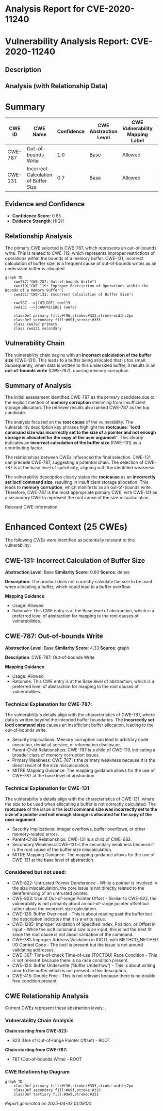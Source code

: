 # Analysis Report for CVE-2020-11240

# Vulnerability Analysis Report: CVE-2020-11240

## Description



## Analysis (with Relationship Data)

# Summary
| CWE ID | CWE Name | Confidence | CWE Abstraction Level | CWE Vulnerability Mapping Label | CWE-Vulnerability Mapping Notes |
|---|---|---|---|---|---|
| CWE-787 | Out-of-bounds Write | 1.0 | Base | Allowed | Primary CWE |
| CWE-131 | Incorrect Calculation of Buffer Size | 0.7 | Base | Allowed | Secondary Candidate |

## Evidence and Confidence

*   **Confidence Score:** 0.85
*   **Evidence Strength:** HIGH

## Relationship Analysis
The primary CWE selected is CWE-787, which represents an out-of-bounds write. This is related to CWE-119, which represents improper restrictions of operations within the bounds of a memory buffer. CWE-131, incorrect calculation of buffer size, is a frequent cause of out-of-bounds writes as an undersized buffer is allocated.

```mermaid
graph TD
    cwe787["CWE-787: Out-of-bounds Write"]
    cwe119["CWE-119: Improper Restriction of Operations within the Bounds of a Memory Buffer"]
    cwe131["CWE-131: Incorrect Calculation of Buffer Size"]
    
    cwe787 -->|CHILDOF| cwe119
    cwe131 -->|CANPRECEDE| cwe787
    
    classDef primary fill:#f96,stroke:#333,stroke-width:2px
    classDef secondary fill:#69f,stroke:#333
    class cwe787 primary
    class cwe131 secondary
```

## Vulnerability Chain
The vulnerability chain begins with an **incorrect calculation of the buffer size** (CWE-131). This leads to a buffer being allocated that is too small. Subsequently, when data is written to this undersized buffer, it results in an **out-of-bounds write** (CWE-787), causing memory corruption.

## Summary of Analysis
The initial assessment identified CWE-787 as the primary candidate due to the explicit mention of **memory corruption** stemming from insufficient storage allocation. The retriever results also ranked CWE-787 as the top candidate.

The analysis focused on the **root cause** of the vulnerability. The vulnerability description key phrases highlight the **rootcause**: "**ioctl command size was incorrectly set to the size of a pointer and not enough storage is allocated for the copy of the user argument**". This clearly indicates an **incorrect calculation of the buffer size** (CWE-131) as a contributing factor.

The relationships between CWEs influenced the final selection. CWE-131 can precede CWE-787, suggesting a potential chain. The selection of CWE-787 is at the base level of specificity, aligning with the identified weakness.

The vulnerability description clearly states the **rootcause** as an **incorrectly set ioctl command size**, resulting in insufficient storage allocation. This leads to **memory corruption**, which manifests as an out-of-bounds write. Therefore, CWE-787 is the most appropriate primary CWE, with CWE-131 as a secondary CWE to represent the root cause of the size miscalculation.

Relevant CWE Information:

# Enhanced Context (25 CWEs)
The following CWEs were identified as potentially relevant to this vulnerability:

## CWE-131: Incorrect Calculation of Buffer Size
**Abstraction Level**: Base
**Similarity Score**: 0.80
**Source**: dense

**Description**:
The product does not correctly calculate the size to be used when allocating a buffer, which could lead to a buffer overflow.

**Mapping Guidance**:
- Usage: Allowed
- Rationale: This CWE entry is at the Base level of abstraction, which is a preferred level of abstraction for mapping to the root causes of vulnerabilities.

## CWE-787: Out-of-bounds Write
**Abstraction Level**: Base
**Similarity Score**: 4.33
**Source**: graph

**Description**:
CWE-787: Out-of-bounds Write

**Mapping Guidance**:
- Usage: Allowed
- Rationale: This CWE entry is at the Base level of abstraction, which is a preferred level of abstraction for mapping to the root causes of vulnerabilities.

### Technical Explanation for CWE-787:
The vulnerability's details align with the characteristics of CWE-787, where data is written beyond the intended buffer boundaries. The **incorrectly set ioctl command size** causes an insufficient buffer allocation, leading to the out-of-bounds write.
- Security Implications: Memory corruption can lead to arbitrary code execution, denial of service, or information disclosure.
- Parent-Child Relationships: CWE-787 is a child of CWE-119, indicating a broader class of memory corruption issues.
- Primary Weakness: CWE-787 is the primary weakness because it is the direct result of the size miscalculation.
- MITRE Mapping Guidance: The mapping guidance allows for the use of CWE-787 at the base level of abstraction.

### Technical Explanation for CWE-131:
The vulnerability's details align with the characteristics of CWE-131, where the size to be used when allocating a buffer is not correctly calculated. The **rootcause** of the issue is the **ioctl command size was incorrectly set to the size of a pointer and not enough storage is allocated for the copy of the user argument**.
- Security Implications: Integer overflows, buffer overflows, or other memory-related errors.
- Parent-Child Relationships: CWE-131 is a child of CWE-682.
- Secondary Weakness: CWE-131 is the secondary weakness because it is the root cause of the buffer size miscalculation.
- MITRE Mapping Guidance: The mapping guidance allows for the use of CWE-131 at the base level of abstraction.

### Considered but not used:
- CWE-822: Untrusted Pointer Dereference - While a pointer is involved in the size miscalculation, the core issue is not directly related to the dereferencing of an untrusted pointer.
- CWE-823: Use of Out-of-range Pointer Offset - Similar to CWE-822, the vulnerability is not primarily about an out-of-range pointer offset but rather about the incorrect size calculation.
- CWE-126: Buffer Over-read - This is about reading past the buffer but the description indicates that it is a write issue.
- CWE-1285: Improper Validation of Specified Index, Position, or Offset in Input - While the ioctl command size is an input, this is not the best fit since the root cause is not about validation of the command.
- CWE-781: Improper Address Validation in IOCTL with METHOD_NEITHER I/O Control Code - The ioctl is present but the issue is not around validating addresses.
- CWE-367: Time-of-check Time-of-use (TOCTOU) Race Condition - This is not relevant because there is no race condition present.
- CWE-124: Buffer Underwrite ('Buffer Underflow') - This is about writing prior to the buffer which is not present in this description.
- CWE-415: Double Free - This is not relevant because there is no double free condition present.


## CWE Relationship Analysis

Current CWEs represent these abstraction levels: .


### Vulnerability Chain Analysis

**Chain starting from CWE-823:**
- 823 (Use of Out-of-range Pointer Offset) - ROOT


**Chain starting from CWE-787:**
- 787 (Out-of-bounds Write) - ROOT



### CWE Relationship Diagram

```mermaid
graph TD
    classDef primary fill:#f96,stroke:#333,stroke-width:2px
    classDef secondary fill:#69f,stroke:#333
    classDef tertiary fill:#9e9,stroke:#333
```



*Report generated on 2025-04-02 01:09:00*
